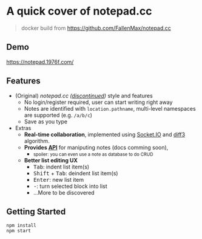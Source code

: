 # A quick cover of notepad.cc

> docker build from https://github.com/FallenMax/notepad.cc

## Demo

https://notepad.1976f.com/

## Features

- (Original) _notepad.cc ([discontinued](https://www.reddit.com/r/UsefulWebsites/comments/3wepc4/notepadcc_online_notepad_is_shutting_down_soon/))_ style and features
  - No login/register required, user can start writing right away
  - Notes are identified with `location.pathname`, multi-level namespaces are supported (e.g. `/a/b/c`)
  - Save as you type
- Extras
  - **Real-time collaboration**, implemented using [Socket.IO] and [diff3] algorithm.
  - **Provides [API](./src/server/router/index.test.ts)** for maniputing notes (docs comming soon),
    - <small>spoiler: you can even use a note as database to do CRUD</small>
  - **Better list editing UX**
    - <kbd>Tab</kbd>: indent list item(s)
    - <kbd>Shift</kbd> + <kbd>Tab</kbd>: deindent list item(s)
    - <kbd>Enter</kbd>: new list item
    - <kbd>-</kbd>: turn selected block into list
    - ...More to be discovered

## Getting Started

```shell
npm install
npm start
```

[diff3]: https://en.wikipedia.org/wiki/Diff3
[socket.io]: https://socket.io/
